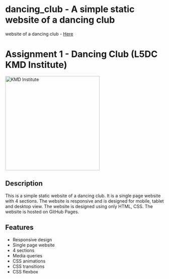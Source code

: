 # dancing_club - A simple static website of a dancing club
website of a dancing club - <a href="https://mtk246.github.io/dancing_club/"> Here </a>
<h1> Assignment 1 - Dancing Club (L5DC KMD Institute) </h1>

<img src="https://tse2.mm.bing.net/th?id=OIP.e6-5wtpyd_I1ZTgw7XYvbgAAAA&pid=Api" alt="KMD Institute" width="300" height="auto">

## Description
This is a simple static website of a dancing club. It is a single page website with 4 sections. The website is responsive and is designed for mobile, tablet and desktop view. The website is designed using only HTML, CSS. The website is hosted on GitHub Pages.

## Features
- Responsive design
- Single page website
- 4 sections
- Media queries
- CSS animations
- CSS transitions
- CSS flexbox
